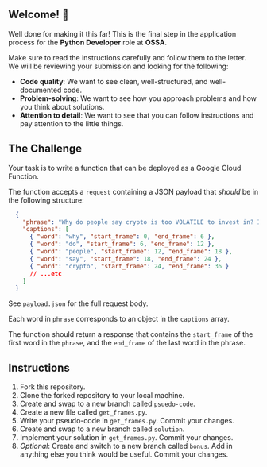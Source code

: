 ## Welcome! 👋

Well done for making it this far! This is the final step in the application process for the **Python Developer** role at **OSSA**.

Make sure to read the instructions carefully and follow them to the letter. We will be reviewing your submission and looking for the following:

- **Code quality**: We want to see clean, well-structured, and well-documented code.
- **Problem-solving**: We want to see how you approach problems and how you think about solutions.
- **Attention to detail**: We want to see that you can follow instructions and pay attention to the little things.

## The Challenge
Your task is to write a function that can be deployed as a Google Cloud Function.

The function accepts a `request` containing a JSON payload that *should* be in the following structure:
```json
  {
    "phrase": "Why do people say crypto is too VOLATILE to invest in? It's a LIE.",
    "captions": [
      { "word": "why", "start_frame": 0, "end_frame": 6 },
      { "word": "do", "start_frame": 6, "end_frame": 12 },
      { "word": "people", "start_frame": 12, "end_frame": 18 },
      { "word": "say", "start_frame": 18, "end_frame": 24 },
      { "word": "crypto", "start_frame": 24, "end_frame": 36 }
      // ...etc
    ]
  }
```

See `payload.json` for the full request body.

Each word in `phrase` corresponds to an object in the `captions` array.

The function should return a response that contains the `start_frame` of the first word in the `phrase`, and the `end_frame` of the last word in the phrase.

## Instructions

1. Fork this repository.
2. Clone the forked repository to your local machine.
3. Create and swap to a new branch called `psuedo-code`.
4. Create a new file called `get_frames.py`.
5. Write your pseudo-code in `get_frames.py`. Commit your changes.
6. Create and swap to a new branch called `solution`.
7. Implement your solution in `get_frames.py`. Commit your changes.
8. *Optional*: Create and switch to a new branch called `bonus`. Add in anything else you think would be useful. Commit your changes.